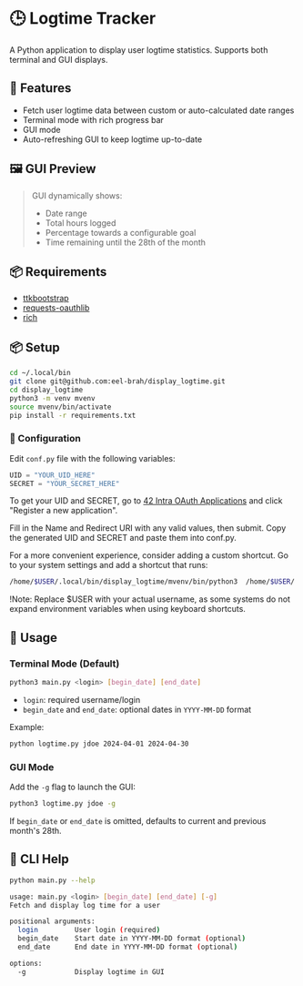 # 🕒 Logtime Tracker

A Python application to display user logtime statistics. Supports both terminal and GUI displays.

## 🚀 Features

* Fetch user logtime data between custom or auto-calculated date ranges
* Terminal mode with rich progress bar
* GUI mode 
* Auto-refreshing GUI to keep logtime up-to-date

## 🖼️ GUI Preview

> GUI dynamically shows:
>
> * Date range
> * Total hours logged
> * Percentage towards a configurable goal
> * Time remaining until the 28th of the month

## 📦 Requirements

* [ttkbootstrap](https://ttkbootstrap.readthedocs.io/)
* [requests-oauthlib](https://requests-oauthlib.readthedocs.io/)
* [rich](https://rich.readthedocs.io/)

## 📦 Setup

```bash
cd ~/.local/bin
git clone git@github.com:eel-brah/display_logtime.git
cd display_logtime
python3 -m venv mvenv
source mvenv/bin/activate
pip install -r requirements.txt
```

### 🔧 Configuration

Edit `conf.py` file with the following variables:

```python
UID = "YOUR_UID_HERE"
SECRET = "YOUR_SECRET_HERE"
```

To get your UID and SECRET, go to [42 Intra OAuth Applications](https://profile.intra.42.fr/oauth/applications) and click "Register a new application".

Fill in the Name and Redirect URI with any valid values, then submit.
Copy the generated UID and SECRET and paste them into conf.py.

For a more convenient experience, consider adding a custom shortcut.
Go to your system settings and add a shortcut that runs:

```bash
/home/$USER/.local/bin/display_logtime/mvenv/bin/python3  /home/$USER/.local/bin/display_logtime/logtime.py YOUR_LOGIN -g
```

!Note: Replace $USER with your actual username, as some systems do not expand environment variables when using keyboard shortcuts.


## 📝 Usage

### Terminal Mode (Default)

```bash
python3 main.py <login> [begin_date] [end_date]
```

* `login`: required username/login
* `begin_date` and `end_date`: optional dates in `YYYY-MM-DD` format

Example:

```bash
python logtime.py jdoe 2024-04-01 2024-04-30
```

### GUI Mode

Add the `-g` flag to launch the GUI:

```bash
python3 logtime.py jdoe -g
```

If `begin_date` or `end_date` is omitted, defaults to current and previous month's 28th.

## 🤖 CLI Help

```bash
python main.py --help

usage: main.py <login> [begin_date] [end_date] [-g]
Fetch and display log time for a user

positional arguments:
  login         User login (required)
  begin_date    Start date in YYYY-MM-DD format (optional)
  end_date      End date in YYYY-MM-DD format (optional)

options:
  -g            Display logtime in GUI
```

